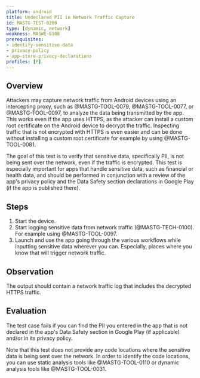 ```yaml
---
platform: android
title: Undeclared PII in Network Traffic Capture
id: MASTG-TEST-0206
type: [dynamic, network]
weakness: MASWE-0108
prerequisites:
- identify-sensitive-data
- privacy-policy
- app-store-privacy-declarations
profiles: [P]
---
```


## Overview

Attackers may capture network traffic from Android devices using an intercepting proxy, such as @MASTG-TOOL-0079, @MASTG-TOOL-0077, or @MASTG-TOOL-0097, to analyze the data being transmitted by the app. This works even if the app uses HTTPS, as the attacker can install a custom root certificate on the Android device to decrypt the traffic. Inspecting traffic that is not encrypted with HTTPS is even easier and can be done without installing a custom root certificate for example by using @MASTG-TOOL-0081.

The goal of this test is to verify that sensitive data, specifically PII, is not being sent over the network, even if the traffic is encrypted. This test is especially important for apps that handle sensitive data, such as financial or health data, and should be performed in conjunction with a review of the app's privacy policy and the Data Safety section declarations in Google Play (if the app is published there).

## Steps

1. Start the device.
2. Start logging sensitive data from network traffic (@MASTG-TECH-0100). For example using @MASTG-TOOL-0097.
3. Launch and use the app going through the various workflows while inputting sensitive data wherever you can. Especially, places where you know that will trigger network traffic.

## Observation

The output should contain a network traffic log that includes the decrypted HTTPS traffic.

## Evaluation

The test case fails if you can find the PII you entered in the app that is not declared in the app's Data Safety section in Google Play (if applicable) and/or in its privacy policy.

Note that this test does not provide any code locations where the sensitive data is being sent over the network. In order to identify the code locations, you can use static analysis tools like @MASTG-TOOL-0110 or dynamic analysis tools like @MASTG-TOOL-0031.
